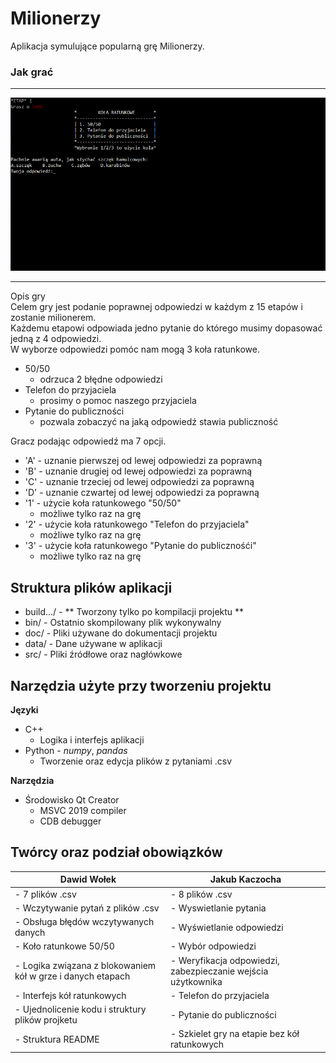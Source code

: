 # Milionerzy
Aplikacja symulujące popularną grę Milionerzy.

### Jak grać

***

![GIF](doc/screens/demo_game.gif)

***

Opis gry  
Celem gry jest podanie poprawnej odpowiedzi w każdym z 15 etapów i zostanie milionerem.   
Każdemu etapowi odpowiada jedno pytanie do którego musimy dopasować jedną z 4 odpowiedzi.  
W wyborze odpowiedzi pomóc nam mogą 3 koła ratunkowe.  

* 50/50
    * odrzuca 2 błędne odpowiedzi 
* Telefon do przyjaciela
    * prosimy o pomoc naszego przyjaciela
* Pytanie do publiczności
    * pozwala zobaczyć na jaką odpowiedź stawia publiczność

Gracz podając odpowiedź ma 7 opcji.

* 'A' - uznanie pierwszej od lewej odpowiedzi za poprawną
* 'B' - uznanie drugiej od lewej odpowiedzi za poprawną
* 'C' - uznanie trzeciej od lewej odpowiedzi za poprawną
* 'D' - uznanie czwartej od lewej odpowiedzi za poprawną
* '1' - użycie koła ratunkowego "50/50"
    * możliwe tylko raz na grę
* '2' - użycie koła ratunkowego "Telefon do przyjaciela"
    * możliwe tylko raz na grę
* '3' - użycie koła ratunkowego "Pytanie do publicznośći"
    * możliwe tylko raz na grę

## Struktura plików aplikacji

* build.../ - ** Tworzony tylko po kompilacji projektu **
* bin/ - Ostatnio skompilowany plik wykonywalny
* doc/ - Pliki używane do dokumentacji projektu
* data/ - Dane używane w aplikacji
* src/ - Pliki źródłowe oraz nagłówkowe

## Narzędzia użyte przy tworzeniu projektu
**Języki**

* C++
    * Logika i interfejs aplikacji
* Python - _numpy_, _pandas_
    * Tworzenie oraz edycja plików z pytaniami .csv

**Narzędzia**

* Środowisko Qt Creator
    * MSVC 2019 compiler
    * CDB debugger

## Twórcy oraz podział obowiązków
|Dawid Wołek|Jakub Kaczocha|
|-----------|--------------|
|- 7 plików .csv|- 8 plików .csv|
|- Wczytywanie pytań z plików .csv|- Wyswietlanie pytania|
|- Obsługa błędów wczytywanych danych|- Wyświetlanie odpowiedzi|
|- Koło ratunkowe 50/50|- Wybór odpowiedzi|
|- Logika związana z blokowaniem kół w grze i danych etapach|- Weryfikacja odpowiedzi, zabezpieczanie wejścia użytkownika|
|- Interfejs kół ratunkowych|- Telefon do przyjaciela|
|- Ujednolicenie kodu i struktury plików projketu|- Pytanie do publiczności|
|- Struktura README|- Szkielet gry na etapie bez kół ratunkowych|


